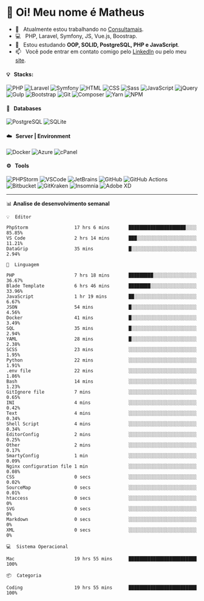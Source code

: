 # 👋 Oi! Meu nome é Matheus

- 🔭 &nbsp; Atualmente estou trabalhando no [Consultamais](https://consultamais.com.br/).
- 💻 &nbsp; PHP, Laravel, Symfony, JS, Vue.js, Boostrap.
- 🌱 &nbsp; Estou estudando **OOP, SOLID, PostgreSQL, PHP e JavaScript**.
- 📫 &nbsp; Você pode entrar em contato comigo pelo [LinkedIn](https://www.linkedin.com/in/matheuscamargoxavier/) ou pelo meu [site](https://matheuscamargo.co).

#### 💡 &nbsp; Stacks:
![PHP](https://img.shields.io/badge/-PHP-777BB4?&logo=php&logoColor=FFFFFF)
![Laravel](https://img.shields.io/badge/-Laravel-FF2D20?&logo=laravel&logoColor=FFFFFF)
![Symfony](https://img.shields.io/badge/-Symfony-000000?&logo=symfony&logoColor=FFFFFF)
![HTML](https://img.shields.io/badge/-HTML-E34F26?&logo=html5&logoColor=FFFFFF)
![CSS](https://img.shields.io/badge/-CSS-1572B6?&logo=css3&logoColor=FFFFFF)
![Sass](https://img.shields.io/badge/-Sass-CC6699?&logo=sass&logoColor=FFFFFF)
![JavaScript](https://img.shields.io/badge/-JavaScript-F7DF1E?&logo=javascript&logoColor=FFFFFF)
![jQuery](https://img.shields.io/badge/-jQuery-0769AD?&logo=jquery&logoColor=FFFFFF)
![Gulp](https://img.shields.io/badge/-Gulp-CF4647?&logo=gulp&logoColor=FFFFFF)
![Bootstrap](https://img.shields.io/badge/-Bootstrap-7952B3?&logo=bootstrap&logoColor=FFFFFF)
![Git](https://img.shields.io/badge/-Git-F05032?&logo=git&logoColor=FFFFFF)
![Composer](https://img.shields.io/badge/-Composer-885630?&logo=composer&logoColor=FFFFFF)
![Yarn](https://img.shields.io/badge/-Yarn-2C8EBB?&logo=yarn&logoColor=FFFFFF)
![NPM](https://img.shields.io/badge/-npm-CB3837?&logo=npm&logoColor=FFFFFF)

#### 💾 &nbsp; Databases
![PostgreSQL](https://img.shields.io/badge/-PostgreSQL-336791?&logo=PostgreSQL&logoColor=FFFFFF)
![SQLite](https://img.shields.io/badge/-SQLite-003B57?&logo=SQLite&logoColor=FFFFFF)

#### ☁️ &nbsp; Server | Environment
![Docker](https://img.shields.io/badge/-Docker-2496ED?&logo=docker&logoColor=FFFFFF)
![Azure](https://img.shields.io/badge/-Azure-0089D6?&logo=microsoft%20azure&logoColor=FFFFFF)
![cPanel](https://img.shields.io/badge/-cPanel-FF6C2C?&logo=cpanel&logoColor=FFFFFF)

#### ⚙️ &nbsp; Tools
![PHPStorm](https://img.shields.io/badge/-PHPStorm-000000?&logo=PHPStorm&logoColor=FFFFFF)
![VSCode](https://img.shields.io/badge/-VSCode-007ACC?&logo=Visual%20Studio%20Code&logoColor=FFFFFF) 
![JetBrains](https://img.shields.io/badge/-JetBrains-000000?&logo=jetbrains&logoColor=FFFFFF) 
![GitHub](https://img.shields.io/badge/-GitHub-181717?&logo=github&logoColor=FFFFFF) 
![GitHub Actions](https://img.shields.io/badge/-GitHub%20Actions-181717?&logo=GitHub%20Actions&logoColor=FFFFFF) 
![Bitbucket](https://img.shields.io/badge/-Bitbucket-0052CC?&logo=bitbucket&logoColor=FFFFFF)
![GitKraken](https://img.shields.io/badge/-GitKraken-179287?&logo=GitKraken&logoColor=FFFFFF)
![Insomnia](https://img.shields.io/badge/-Insomnia-5849BE?&logo=Insomnia&logoColor=FFFFFF)
![Adobe XD](https://img.shields.io/badge/-Adobe%20XD-FF61F6?&logo=adobe%20xd&logoColor=FFFFFF) 
_______

📊  **Analise de desenvolvimento semanal**
```text
💡  Editor

PhpStorm                 17 hrs 6 mins       █████████████████████░░░░     85.85%
VS Code                  2 hrs 14 mins       ███░░░░░░░░░░░░░░░░░░░░░░     11.21%
DataGrip                 35 mins             █░░░░░░░░░░░░░░░░░░░░░░░░      2.94%
```
```text
💬  Linguagem

PHP                      7 hrs 18 mins       █████████░░░░░░░░░░░░░░░░     36.67%
Blade Template           6 hrs 46 mins       ████████░░░░░░░░░░░░░░░░░     33.96%
JavaScript               1 hr 19 mins        ██░░░░░░░░░░░░░░░░░░░░░░░      6.67%
JSON                     54 mins             █░░░░░░░░░░░░░░░░░░░░░░░░      4.56%
Docker                   41 mins             █░░░░░░░░░░░░░░░░░░░░░░░░      3.49%
SQL                      35 mins             █░░░░░░░░░░░░░░░░░░░░░░░░      2.94%
YAML                     28 mins             █░░░░░░░░░░░░░░░░░░░░░░░░      2.38%
SCSS                     23 mins             ░░░░░░░░░░░░░░░░░░░░░░░░░      1.95%
Python                   22 mins             ░░░░░░░░░░░░░░░░░░░░░░░░░      1.91%
.env file                22 mins             ░░░░░░░░░░░░░░░░░░░░░░░░░      1.86%
Bash                     14 mins             ░░░░░░░░░░░░░░░░░░░░░░░░░      1.23%
GitIgnore file           7 mins              ░░░░░░░░░░░░░░░░░░░░░░░░░      0.65%
INI                      4 mins              ░░░░░░░░░░░░░░░░░░░░░░░░░      0.42%
Text                     4 mins              ░░░░░░░░░░░░░░░░░░░░░░░░░      0.34%
Shell Script             4 mins              ░░░░░░░░░░░░░░░░░░░░░░░░░      0.34%
EditorConfig             2 mins              ░░░░░░░░░░░░░░░░░░░░░░░░░      0.25%
Other                    2 mins              ░░░░░░░░░░░░░░░░░░░░░░░░░      0.17%
SmartyConfig             1 min               ░░░░░░░░░░░░░░░░░░░░░░░░░      0.09%
Nginx configuration file 1 min               ░░░░░░░░░░░░░░░░░░░░░░░░░      0.08%
CSS                      0 secs              ░░░░░░░░░░░░░░░░░░░░░░░░░      0.02%
SourceMap                0 secs              ░░░░░░░░░░░░░░░░░░░░░░░░░      0.01%
htaccess                 0 secs              ░░░░░░░░░░░░░░░░░░░░░░░░░         0%
SVG                      0 secs              ░░░░░░░░░░░░░░░░░░░░░░░░░         0%
Markdown                 0 secs              ░░░░░░░░░░░░░░░░░░░░░░░░░         0%
XML                      0 secs              ░░░░░░░░░░░░░░░░░░░░░░░░░         0%
```
```text
💻  Sistema Operacional

Mac                      19 hrs 55 mins      █████████████████████████       100%
```
```text
📦  Categoria

Coding                   19 hrs 55 mins      █████████████████████████       100%
```
